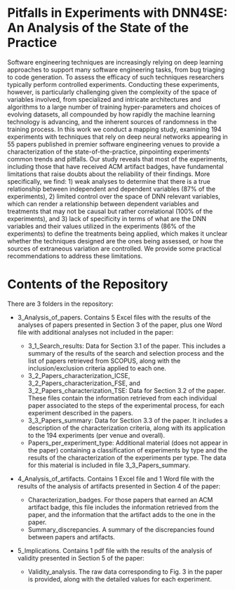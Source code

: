 # Pitfalls in Experiments with DNN4SE: An Analysis of the State of the Practice
Software engineering techniques are increasingly relying on deep learning approaches to support many software engineering tasks, from bug triaging to code generation. To assess the efficacy of such techniques researchers typically perform controlled experiments. Conducting these experiments, however, is particularly challenging given the complexity of the space of variables involved, from specialized and intricate architectures and algorithms to a large number of training hyper-parameters and choices of evolving datasets, all compounded by how rapidly the machine learning technology is advancing, and the inherent sources of randomness in the training process. In this work we conduct a mapping study, examining 194 experiments with techniques that rely on deep neural networks appearing in 55 papers published in premier software engineering venues to provide a characterization of the state-of-the-practice, pinpointing experiments' common trends and pitfalls. Our study reveals that most of the experiments, including those that have received ACM artifact badges, have fundamental limitations that raise doubts about the reliability of their findings. More specifically, we find: 1) weak analyses to determine that there is a true relationship between independent and dependent variables (87% of the experiments), 2) limited control over the space of DNN relevant variables, which can render a relationship between dependent variables and treatments that may not be causal but rather correlational (100% of the experiments), and 3) lack of specificity in terms of what are the DNN variables and their values utilized in the experiments (86% of the experiments) to define the treatments being applied, which makes it unclear whether the techniques designed are the ones being assessed, or how the sources of extraneous variation are controlled. We provide some practical recommendations to address these limitations.

# Contents of the Repository
There are 3 folders in the repository:

* 3_Analysis_of_papers. Contains 5 Excel files with the results of the analyses of papers presented in Section 3 of the paper, plus one Word file with additional analyses not included in the paper:
  - 3_1_Search_results: Data for Section 3.1 of the paper. This includes a summary of the results of the search and selection process and the list of papers retrieved from SCOPUS, along with the inclusion/exclusion criteria applied to each one.
  - 3_2_Papers_characterization_ICSE, 3_2_Papers_characterization_FSE, and 3_2_Papers_characterization_TSE: Data for Section 3.2 of the paper. These files contain the information retrieved from each individual paper associated to the steps of the experimental process, for each experiment described in the papers.
  - 3_3_Papers_summary: Data for Section 3.3 of the paper. It includes a description of the characterization criteria, along with its application to the 194 experiments (per venue and overall).
  - Papers_per_experiment_type: Additional material (does not appear in the paper) containing a classification of experiments by type and the results of the characterization of the experiments per type. The data for this material is included in file 3_3_Papers_summary.

* 4_Analysis_of_artifacts. Contains 1 Excel file and 1 Word file with the results of the analysis of artifacts presented in Section 4 of the paper:
  - Characterization_badges. For those papers that earned an ACM artifact badge, this file includes the information retrieved from the paper, and the information that the artifact adds to the one in the paper.
  - Summary_discrepancies. A summary of the discrepancies found between papers and artifacts.

* 5_Implications. Contains 1 pdf file with the results of the analysis of validity presented in Section 5 of the paper:
  - Validity_analysis. The raw data corresponding to Fig. 3 in the paper is provided, along with the detailed values for each experiment.

